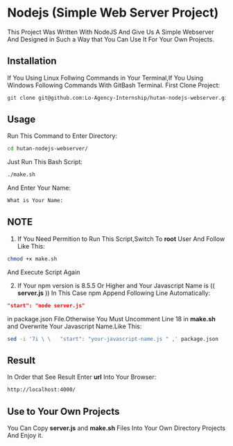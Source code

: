 # Nodejs (Simple Web Server Project)

This Project  Was Written With NodeJS And Give Us A Simple Webserver And Designed in Such a Way that You Can Use It For Your Own Projects.

## Installation
If You Using Linux Follwing Commands in Your Terminal,If You Using Windows Following Commands  With GitBash Terminal.
First Clone Project:
```bash
git clone git@github.com:Lo-Agency-Internship/hutan-nodejs-webserver.git
```

## Usage
Run This Command to Enter Directory:
```bash
cd hutan-nodejs-webserver/
```
Just Run This Bash Script:
```bash
./make.sh
```
And Enter Your Name:
```bash
What is Your Name:
```
## NOTE
1. If You Need Permition to Run This Script,Switch To **root** User And Follow Like This:
```bash
chmod +x make.sh
```
And Execute Script Again

2. If Your npm version is 8.5.5 Or Higher and Your Javascript Name is (( **server.js** )) In This Case npm Append Following Line Automatically:
```json 
"start": "node server.js"
 ```` 
 in package.json File.Otherwise You Must Uncomment Line 18 in **make.sh** and Overwrite Your Javascript Name.Like This:
```bash
sed -i '7i \ \   "start": "your-javascript-name.js " ,' package.json
```
 
## Result
In Order that See Result Enter **url** Into Your Browser:

```bash
http://localhost:4000/
```

## Use to Your Own Projects
You Can Copy **server.js** and **make.sh** Files Into Your Own Directory Projects And Enjoy it.



